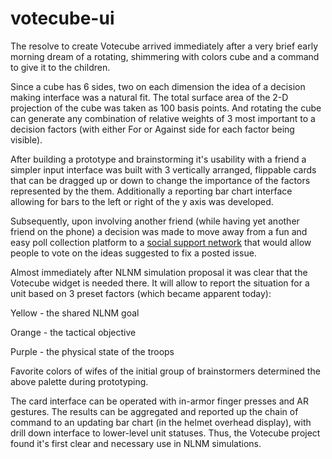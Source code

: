# votecube-ui

The resolve to create Votecube arrived immediately after a very brief early morning dream of a rotating, shimmering with colors cube and a command to give it to the children.

Since a cube has 6 sides, two on each dimension the idea of a decision making interface was a natural fit. The total surface area of the 2-D projection of the cube was taken as 100 basis points. And rotating the cube can generate any combination of relative weights of 3 most important to a decision factors (with either For or Against side for each factor being visible).

After building a prototype and brainstorming it's usability with a friend a simpler input interface was built with 3 vertically arranged, flippable cards that can be dragged up or down to change the importance of the factors represented by the them.  Additionally a reporting bar chart interface allowing for bars to the left or right of the y axis was developed.

Subsequently, upon involving another friend (while having yet another friend on the phone) a decision was made to move away from a fun and easy poll collection platform to a [social support network](https://github.com/past-the-war-earth/sapoto.net) that would allow people to vote on the ideas suggested to fix a posted issue.

Almost immediately after NLNM simulation proposal it was clear that the Votecube widget is needed there.  It will allow to report the situation for a unit based on 3 preset factors (which became apparent today):

Yellow - the shared NLNM goal

Orange - the tactical objective

Purple - the physical state of the troops

Favorite colors of wifes of the initial group of brainstormers determined the above palette during prototyping.

The card  interface can be operated with in-armor finger presses and AR gestures.  The results can be aggregated and reported up the chain of command to an updating bar chart (in the helmet overhead display), with drill down interface to lower-level unit statuses. Thus, the Votecube project found it's first clear and necessary use in NLNM simulations.
